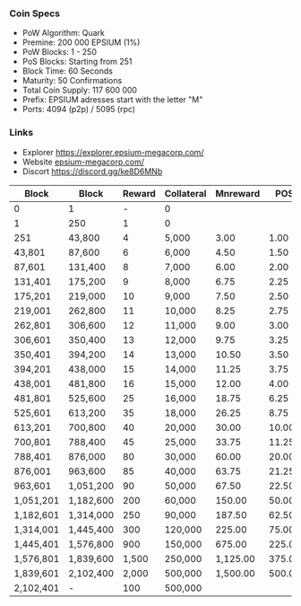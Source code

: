 ### Coin Specs

* PoW Algorithm: Quark
* Premine: 200 000 EPSIUM (1%)
* PoW Blocks: 1 - 250
* PoS Blocks: Starting from 251
* Block Time: 60 Seconds
* Maturity: 50 Confirmations
* Total Coin Supply: 117 600 000
* Prefix: EPSIUM adresses start with the letter "M"
* Ports: 4094 (p2p) / 5095 (rpc)

### Links
* Explorer https://explorer.epsium-megacorp.com/
* Website [epsium-megacorp.com/](https://epsium-megacorp.com/)
* Discort https://discord.gg/ke8D6MNb

| Block        | Block        | Reward | Collateral | Mnreward | POS    |
|--------------|--------------|--------|------------|----------|--------|
| 0            | 1            | -      | 0          |          |        |
| 1            | 250          | 1      | 0          |          |        |
| 251          | 43,800       | 4      | 5,000      | 3.00     | 1.00   |
| 43,801       | 87,600       | 6      | 6,000      | 4.50     | 1.50   |
| 87,601       | 131,400      | 8      | 7,000      | 6.00     | 2.00   |
| 131,401      | 175,200      | 9      | 8,000      | 6.75     | 2.25   |
| 175,201      | 219,000      | 10     | 9,000      | 7.50     | 2.50   |
| 219,001      | 262,800      | 11     | 10,000     | 8.25     | 2.75   |
| 262,801      | 306,600      | 12     | 11,000     | 9.00     | 3.00   |
| 306,601      | 350,400      | 13     | 12,000     | 9.75     | 3.25   |
| 350,401      | 394,200      | 14     | 13,000     | 10.50    | 3.50   |
| 394,201      | 438,000      | 15     | 14,000     | 11.25    | 3.75   |
| 438,001      | 481,800      | 16     | 15,000     | 12.00    | 4.00   |
| 481,801      | 525,600      | 25     | 16,000     | 18.75    | 6.25   |
| 525,601      | 613,200      | 35     | 18,000     | 26.25    | 8.75   |
| 613,201      | 700,800      | 40     | 20,000     | 30.00    | 10.00  |
| 700,801      | 788,400      | 45     | 25,000     | 33.75    | 11.25  |
| 788,401      | 876,000      | 80     | 30,000     | 60.00    | 20.00  |
| 876,001      | 963,600      | 85     | 40,000     | 63.75    | 21.25  |
| 963,601      | 1,051,200    | 90     | 50,000     | 67.50    | 22.50  |
| 1,051,201    | 1,182,600    | 200    | 60,000     | 150.00   | 50.00  |
| 1,182,601    | 1,314,000    | 250    | 90,000     | 187.50   | 62.50  |
| 1,314,001    | 1,445,400    | 300    | 120,000    | 225.00   | 75.00  |
| 1,445,401    | 1,576,800    | 900    | 150,000    | 675.00   | 225.00 |
| 1,576,801    | 1,839,600    | 1,500  | 250,000    | 1,125.00 | 375.00 |
| 1,839,601    | 2,102,400    | 2,000  | 500,000    | 1,500.00 | 500.00 |
| 2,102,401    | -            | 100    | 500,000    |          |        |
